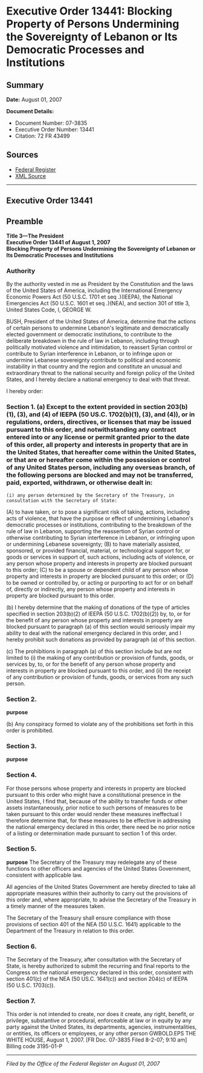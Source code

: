 # Executive Order 13441: Blocking Property of Persons Undermining the Sovereignty of Lebanon or Its Democratic Processes and Institutions

## Summary

**Date:** August 01, 2007

**Document Details:**
- Document Number: 07-3835
- Executive Order Number: 13441
- Citation: 72 FR 43499

## Sources
- [Federal Register](https://www.federalregister.gov/documents/2007/08/03/07-3835/blocking-property-of-persons-undermining-the-sovereignty-of-lebanon-or-its-democratic-processes-and)
- [XML Source](https://www.federalregister.gov/documents/full_text/xml/2007/08/03/07-3835.xml)

---

## Executive Order 13441

## Preamble

**Title 3—The President**  
**Executive Order 13441 of August 1, 2007**  
**Blocking Property of Persons Undermining the Sovereignty of Lebanon or Its Democratic Processes and Institutions**

### Authority

By the authority vested in me as President by the Constitution and the laws of the United States of America, including the International Emergency Economic Powers Act (50 U.S.C. 1701 
et seq
.)(IEEPA), the National Emergencies Act (50 U.S.C. 1601 
et seq
.)(NEA), and section 301 of title 3, United States Code, 
I, GEORGE W.

BUSH, President of the United States of America, determine that the actions of certain persons to undermine Lebanon's legitimate and democratically elected government or democratic institutions, to contribute to the deliberate breakdown in the rule of law in Lebanon, including through politically motivated violence and intimidation, to reassert Syrian control or contribute to Syrian interference in Lebanon, or to infringe upon or undermine Lebanese sovereignty contribute to political and economic instability in that country and the region and constitute an unusual and extraordinary threat to the national security and foreign policy of the United States, and I hereby declare a national emergency to deal with that threat.

I hereby order: 
### Section 1. (a) Except to the extent provided in section 203(b)(1), (3), and (4) of IEEPA (50 US.C. 1702(b)(1), (3), and (4)), or in regulations, orders, directives, or licenses that may be issued pursuant to this order, and notwithstanding any contract entered into or any license or permit granted prior to the date of this order, all property and interests in property that are in the United States, that hereafter come within the United States, or that are or hereafter come within the possession or control of any United States person, including any overseas branch, of the following persons are blocked and may not be transferred, paid, exported, withdrawn, or otherwise dealt in: 

    (i) any person determined by the Secretary of the Treasury, in consultation with the Secretary of State: 
(A) to have taken, or to pose a significant risk of taking, actions, including acts of violence, that have the purpose or effect of undermining Lebanon's democratic processes or institutions, contributing to the breakdown of the rule of law in Lebanon, supporting the reassertion of Syrian control or otherwise contributing to Syrian interference in Lebanon, or infringing upon or undermining Lebanese sovereignty; 
(B) to have materially assisted, sponsored, or provided financial, material, or technological support for, or goods or services in support of, such actions, including acts of violence, or any person whose property and interests in property are blocked pursuant to this order; 
(C) to be a spouse or dependent child of any person whose property and interests in property are blocked pursuant to this order; or 
(D) to be owned or controlled by, or acting or purporting to act for or on behalf of, directly or indirectly, any person whose property and interests in property are blocked pursuant to this order.

(b) I hereby determine that the making of donations of the type of articles specified in section 203(b)(2) of IEEPA (50 U.S.C. 1702(b)(2)) by, to, or for the benefit of any person whose property and interests in property are blocked pursuant to paragraph (a) of this section would seriously impair 
my ability to deal with the national emergency declared in this order, and I hereby prohibit such donations as provided by paragraph (a) of this section. 

(c) The prohibitions in paragraph (a) of this section include but are not limited to (i) the making of any contribution or provision of funds, goods, or services by, to, or for the benefit of any person whose property and interests in property are blocked pursuant to this order, and (ii) the receipt of any contribution or provision of funds, goods, or services from any such person. 
### Section 2.

**purpose**

(b) Any conspiracy formed to violate any of the prohibitions set forth in this order is prohibited. 
### Section 3.

**purpose**

### Section 4.

For those persons whose property and interests in property are blocked pursuant to this order who might have a constitutional presence in the United States, I find that, because of the ability to transfer funds or other assets instantaneously, prior notice to such persons of measures to be taken pursuant to this order would render these measures ineffectual I therefore determine that, for these measures to be effective in addressing the national emergency declared in this order, there need be no prior notice of a listing or determination made pursuant to section 1 of this order. 
### Section 5.

**purpose**
 The Secretary of the Treasury may redelegate any of these functions to other officers and agencies of the United States Government, consistent with applicable law.

All agencies of the United States Government are hereby directed to take all appropriate measures within their authority to carry out the provisions of this order and, where appropriate, to advise the Secretary of the Treasury in a timely manner of the measures taken.

The Secretary of the Treasury shall ensure compliance with those provisions of section 401 of the NEA (50 U.S.C. 1641) applicable to the Department of the Treasury in relation to this order. 
### Section 6.

The Secretary of the Treasury, after consultation with the Secretary of State, is hereby authorized to submit the recurring and final reports to the Congress on the national emergency declared in this order, consistent with section 401(c) of the NEA (50 US.C. 1641(c)) and section 204(c) of IEEPA (50 U.S.C. 1703(c)). 
### Section 7.

This order is not intended to create, nor does it create, any right, benefit, or privilege, substantive or procedural, enforceable at law or in equity by any party against the United States, its departments, agencies, instrumentalities, or entities, its officers or employees, or any other person 
GWBOLD.EPS
THE WHITE HOUSE,
August 1, 2007.
[FR Doc. 07-3835
Filed 8-2-07; 9:10 am]
Billing code 3195-01-P

---

*Filed by the Office of the Federal Register on August 01, 2007*
